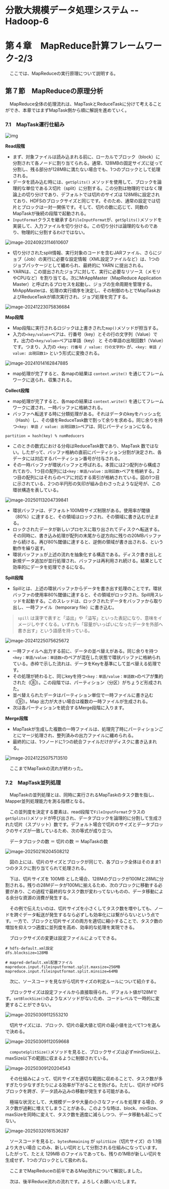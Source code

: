 # 分散大規模データ処理システム -- Hadoop-6

# 第４章　MapReduce計算フレームワーク-2/3

　ここでは、MapReduceの実行原理について説明する。

## 第７節　MapReduceの原理分析

　MapReduce全体の処理流れは、MapTaskとReduceTaskに分けて考えることができ、本章ではまずMapTask側から順に解説を進めていく。

### 7.1　MapTask運行仕組み

![img](D:\OneDrive\picture\Typora\BigData\Hadoop\a9b2a382aae117feefb7706a65771940.png)

**Read段階**

- まず、対象ファイルは読み込まれる前に、ローカルでブロック（block）に分割されて各ノードに割り当てられる。通常、128MBの固定サイズに従って分割し、残る部分が128MBに満たない場合でも、1つのブロックとして処理される。
- データを読み込む時には、`getSplits()` メソッドを使用して、ブロックを論理的な単位であるス切片（split）に分割する。この分割は物理的ではなく理論上の切り分けであり、デフォルトでは切片のサイズは 128MBに設定されており、HDFSのブロックサイズと同じです。そのため、通常の設定では切片とブロックは一対一関係です。そして、切片の数に応じて、同数のMapTaskが後続の段階で起動される。
- `InputFormat`クラスを継承する`FileInputFormat`が、`getSplits()`メソッドを実装して、入力ファイルを切り分ける。この切り分けは論理的なものであり、物理的に分割するわけではない。

![image-20240923114610607](D:\OneDrive\picture\Typora\BigData\Hadoop\image-20240923114610607.png)

- 切り分けされたsplit情報、実行対象のコードを含むJARファイル、さらにジョブ（Job）の実行に必要な設定情報（XML設定ファイルなど）は、1つのジョブパッケージとして纏められ、最終的に YARN に提出される。
- YARNは、この提出されたジョブに対して、実行に必要なリソース（メモリやCPUなど）を割り当てる。次にMrAppMaster（MapReduce Application Master）と呼ばれるプロセスを起動し、ジョブの生命周期を管理する。MrAppMasterは、処理の実行順序を決定し、その制御のもとでMapTaskおよびReduceTaskが順次実行され、ジョブ処理を完了する。

![image-20241223075836684](D:\OneDrive\picture\Typora\BigData\Hadoop\image-20241223075836684.png)

**Map段階**

- Map段階に実行されるロジックは上書きされた`map()`メソッドが担当する。
- 入力の`<key/value>`ペアは、行番号（key）とその行の文字列（Value）です。出力の`<key/value>`ペアは単語（key） と その単語の出現回数1（Value）です。つまり、入力の `<key: 行番号 / value: 行の文字列>` が、`<key: 単語 / value: 出現回数1>` という形式に変換される。

![image-20241014162847885](D:\OneDrive\picture\Typora\BigData\Hadoop\image-20241014162847885.png)

- map処理が完了すると、各mapの結果は `context.write()` を通じてフレームワークに送られ、収集される。

**Collect段階**

- map処理が完了すると、各mapの結果は `context.write()` を通じてフレームワークに渡され、一時バッファに格納される。
- バッファへ転送する時に分類処理がある。それはデータのkeyをハッシュ化（Hash）し、その値をReduceTask数で割って余りを求める。同じ余りを持つ`<key: 単語 / value: 出現回数1>`ペアは、同じパーティションになる。

```
partition = hash(key) % numReducers
```

- このときの数式における分母はReduceTask数であり、MapTask 数ではない。したがって、バッファ格納の直前にパーティション分割が決定され、各データには対応するパーティション番号が付与される。
- その一時バッファが環状バッファと呼ばれる。本質には2つ配列から構成されており、1つ目の配列には`<key：単語/value：出現回数>`ペアを格納する。2つ目の配列にはそれらのペアに対応する索引が格納されている。図の1つ目に示されている、2つの半円形の矢印が組み合わさったような記号が、この環状構造を表している。

![image-20250113204739841](D:\OneDrive\picture\Typora\BigData\Hadoop\image-20250113204739841.png)

- 環状バッファは、デフォルト100MBサイズ制限がある。使用率が閾値（80%）に達すると、その領域はロックされ、その領域に書き込むが止まる。
- ロックされたデータが新しいプロセスに取り出されてディスクへ転送する。その同時に、書き込み処理が配列の末尾から逆方向に残りの20MBバッファから続ける。再び80%閾値に達すると、逆側の領域が書き出される、という動作を繰り返す。
- 環状バッファュが上述の流れを抽象化する構造である。ディスク書き出しと新規データ追加が並行処理され、バッファは再利用され続ける。結果として 効率的にデータを処理できるになる。

**Spill段階**

- Spillとは、上述の環状バッファからデータを書き出す処理のことです。環状バッファの使用率80%閾値に達すると、その領域がロックされ、Spill用スレッドを起動する。このスレッドは、ロックされたデータをバッファから取り出し、一時ファイル（temporary file）に書き込む。

> `spill` は漢字で表すと「溢出」や「溢写」といった表記になり、意味をイメージしやすくなる。いずれも「容量がいっぱいになったデータを外部へ書き出す」という語感を持っている。

![image-20241225075625672](D:\OneDrive\picture\Typora\BigData\Hadoop\image-20241225075625672.png)

- 一時ファイルへ出力する前に、データの並べ替えがある。同じ余りを持つ`<key：単語/value：単語数>`のペアが混在した状態で環状バッファに格納られている。赤枠で示した流れは、データをKeyを基準にして並べ替える処理です。
- その処理が終わると、同じkeyを持つ`<key：単語/value：単語数>`のペアが集約された（⑧）。この段階では、パーティション（分区）がちょうど形成された。
- 並べ替えられたデータはパーティション単位で一時ファイルに書き込む（⑨）。Map 出力が大きい場合は複数の一時ファイルが生成される。
- 次は各パーティションを統合するMerge段階に入ります。

**Merge段階**

- MapTaskが生成した複数の一時ファイルは、処理完了時にパーティションごとにマージ処理され、整列済みの出力ファイルに纏められる。
- 最終的には、1つノードに1つの統合ファイルだけがディスクに書き込まれる。

![image-20241225075713510](D:\OneDrive\picture\Typora\BigData\Hadoop\image-20241225075713510.png)

　ここまでMapTaskの流れが終わった。

### 7.2　MapTask並列処理

　MapTaskの並列処理とは、同時に実行されるMapTaskのタスク数を指し、Mapper並列処理能力を測る指標となる。

　この並列度を決定する要素は、read段階で`FileInputFormat`クラスの`getSplits()`メソッドが呼び出され、データブロックを論理的に分割して生成された切片（スプリット）数です。デフォルト場合で切片のサイズとデータブロックのサイズが一致しているため、次の等式が成り立つ。

　データブロックの数 ＝ 切片の数 ＝ MapTaskの数

![image-20250216204508212](D:\OneDrive\picture\Typora\BigData\Hadoop\image-20250216204508212.png)

　図の上には、切片のサイズとブロックが同じで、各ブロック全体はそのまま1つのタスクに割り当てられて処理される。

　下は、切片サイズを 100MB とした場合、128Mのグロックが100Mと28Mに分割される。残りの28Mデータが100Mに揃えるため、次のブロックに移動する必要があり、この過程で最終的なタスク数が変わってないものの、データ移動による余分な資源の消費が発生する。

　その例で伝えたいのは、切片サイズを小さくしてタスク数を増やしても、ノードを跨ぐデータ転送が発生するなら必ずしも効率化には繋がらないという点です。一方で、ブロックと切片サイズの両方を適切に縮小することで、タスク数の増加を抑えつつ適度に並列度を高め、効率的な処理を実現できる。

　ブロックサイズの変更は設定ファイルによってできる。

```
# hdfs-default.xml設定
dfs.blocksize=128MB

# mapred-default.xml配置ファイル
mapreduce.input.fileinputformat.split.maxsize=256MB
mapreduce.input.fileinputformat.split.minsize=64MB
```

　次に、ソースコードを見ながら切片サイズの判定ルールについて紹介する。

　ブロックサイズは設定ファイルから直接取得られ、デフォルト値が128Mです。`setBlockSize()`のようなメソッドがないため、コードレベルで一時的に変更することができない。

![image-20250309112553210](D:\OneDrive\picture\Typora\BigData\Hadoop\image-20250309112553210.png)

　切片サイズには、ブロック、切片の最大値と切片の最小値を比べて1つを選んで決める。

![image-20250309112059668](D:\OneDrive\picture\Typora\BigData\Hadoop\image-20250309112059668.png)

　`computeSplitSize()`メソッドを見ると、ブロックサイズは必ずminSize以上、maxSize以下の範囲に収まるように制御されている。

![image-20250309120204543](D:\OneDrive\picture\Typora\BigData\Hadoop\image-20250309120204543.png)

　その仕組みによって、切片サイズを適切な範囲に収めることで、タスク数が多すぎたり少なすぎたりによる効率が下がることを防げる。ただし、切片が HDFSブロックを跨ぎ、データ読み込みの移動が発生する可能がある。

　極端な状況として、大規模データや大量の小さなファイルを処理する場合、タスク数が過剰に増えてしまうことがある。このような時は、block、minSize、maxSizeを同時に変えて、タスク数を適度に減らしつつ、データ移動も起こってない。

![image-20250320161536287](D:\OneDrive\picture\Typora\BigData\Hadoop\image-20250320161536287.png)

　ソースコードを見ると、`bytesRemaining` が `splitSize`（切片サイズ）の 1.1倍より大きい場合 にのみ、新しい切片として分割される仕組みになっています。したがって、たとえ 129MB のファイルであっても、残りの1MBが新しい切片を生成せず、1つのブロックとして扱われる。

　ここまでMapReduceの前半であるMap流れについて解説しました。

　次は、後半Reduce流れの流れです。よろしくお願いいたします。

